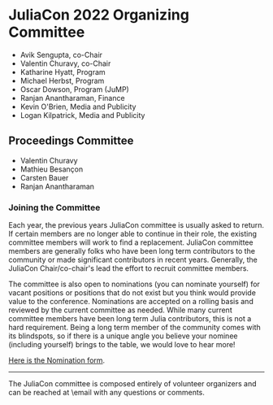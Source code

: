 # JuliaCon 2022 Organizing Committee

* Avik Sengupta, co-Chair
* Valentin Churavy, co-Chair
* Katharine Hyatt, Program
* Michael Herbst, Program
* Oscar Dowson, Program (JuMP)
* Ranjan Anantharaman, Finance
* Kevin O'Brien, Media and Publicity
* Logan Kilpatrick, Media and Publicity

## Proceedings Committee

* Valentin Churavy
* Mathieu Besançon
* Carsten Bauer
* Ranjan Anantharaman


### Joining the Committee

Each year, the previous years JuliaCon committee is usually asked to return. If certain members are no longer able to continue in their role, the existing committee members will work to find a replacement. JuliaCon committee members are generally folks who have been long term contributors to the community or made significant contributors in recent years. Generally, the JuliaCon Chair/co-chair's lead the effort to recruit committee members.

The committee is also open to nominations (you can nominate yourself) for vacant positions or positions that do not exist but you think would provide value to the conference. Nominations are accepted on a rolling basis and reviewed by the current committee as needed. While many current committee members have been long term Julia contributors, this is not a hard requirement. Being a long term member of the community comes with its blindspots, so if there is a unique angle you believe your nominee (including yourself) brings to the table, we would love to hear more!

[Here is the Nomination form](https://forms.gle/yaLKyrGew2KSo1WJ8).

---

The JuliaCon committee is composed entirely of volunteer organizers and can be reached at \email with any questions or comments.
